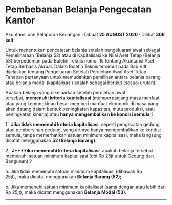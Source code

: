Pembebanan Belanja Pengecatan Kantor
====================================

Akuntansi dan Pelaporan Keuangan · Dibuat **25 AUGUST 2020** · Dilihat **306 kali** ·

Untuk menentukan pencatatan belanja setelah pengeluaran awal sebagai Pemeliharaan (Belanja 52) atau di Kapitalisasi ke Nilai Aset Tetap (Belanja 53) berpedoman pada Buletin Teknis nomor 15 tentang Akuntansi Aset Tetap Berbasis Akrual. Dalam Buletin Teknis tersebut pada Bab VIII dijelaskan tentang Pengeluaran Setelah Perolehan Awal Aset Tetap. Tahapan pertanyaan untuk memudahkan pemilihan antara belanja barang atau belanja modal (kapitalisasi) adalah sebagai berikut (sesuai urutan):

  

Apakah belanja yang dikeluarkan setelah perolehan awal tersebut, **memenuhi kriteria kapitalisasi** (memperpanjang masa manfaat atau yang kemungkinan besar memberi manfaat ekonomik di masa yang akan datang dalam bentuk peningkatan kapasitas, mutu produksi, atau peningkatan kinerja) atau **hanya mengembalikan ke kondisi semula** ?

  

1.  **Jika tidak memenuhi kriteria kapitalisasi**, seperti pengecatan gedung atau pembersihan gedung, yang artinya hanya mengembalikan ke kondisi semula, tanpa memerhatikan satuan minimum kapitalisasi, maka langsung dicatat menggunakan **52 (Belanja Barang)**.

2.  **J****ika memenuhi kriteria kapitalisasi**, apakah belanja tersebut memenuhi satuan minimum kapitalisasi (dhi Rp 25jt untuk Gedung dan Bangunan) ?

a. Jika tidak memenuhi satuan minimum kapitalisasi (dibawah Rp 25jt), maka dicatat menggunakan **Belanja Barang (52);**

b. Jika memenuhi satuan minimum kapitalisasi (sama dengan atau lebih dari Rp 25jt)**,** maka dicatat menggunakan **Belanja Modal (53).**

  
  
  

* * *